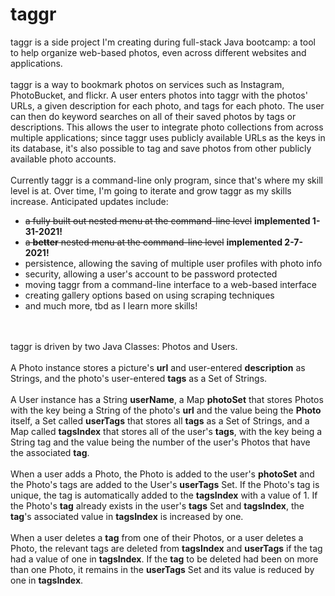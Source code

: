 # taggr
taggr is a side project I'm creating during full-stack Java bootcamp: a tool to help organize web-based photos, even
across different websites and applications.
</br>
</br>
taggr is a way to bookmark photos on services such as Instagram, PhotoBucket, and flickr. A user enters photos into
taggr with the photos' URLs, a given description for each photo, and tags for each photo.  The user can then do keyword
searches on all of their saved photos by tags or descriptions. This allows the user to integrate photo collections from 
across multiple applications; since taggr uses publicly available URLs as the keys in its database, it's also possible
to tag and save photos from other publicly available photo accounts.
</br>
</br>
Currently taggr is a command-line only program, since that's where my skill level is at. Over time, I'm going to iterate
and grow taggr as my skills increase. Anticipated updates include:
</br>
<ul>
<li> <strike>a fully built out nested menu at the command-line level</strike> <b>implemented 1-31-2021!</b></li>
<li> <strike>a <b>better</b> nested menu at the command-line level</strike> <b>implemented 2-7-2021!</b></li>
<li> persistence, allowing the saving of multiple user profiles with photo info</li>
<li> security, allowing a user's account to be password protected</li>
<li> moving taggr from a command-line interface to a web-based interface</li>
<li> creating gallery options based on using scraping techniques</li>
<li> and much more, tbd as I learn more skills!</li>
</ul>
</br>
</br>
taggr is driven by two Java Classes: Photos and Users.  
</br>
</br>
A Photo instance stores a picture's <b>url</b> and user-entered
<b>description</b> as Strings, and the photo's user-entered <b>tags</b> as a Set of Strings.
</br>
</br>
A User instance has a String <b>userName</b>, a Map <b>photoSet</b> that stores Photos with the key being a String of the photo's <b>url</b>
and the value being the <b>Photo</b> itself, a Set called <b>userTags</b> that stores all <b>tags</b> as a Set of Strings,
and a Map called <b>tagsIndex</b> that stores all of the user's <b>tags</b>, with the key being a String tag and the value
being the number of the user's Photos that have the associated <b>tag</b>. 
</br>
</br>
When a user adds a Photo, the Photo is added
to the user's <b>photoSet</b> and the Photo's tags are added to the User's <b>userTags</b> Set. If the Photo's tag is unique,
the tag is automatically added to the <b>tagsIndex</b> with a value of 1. If the Photo's <b>tag</b> already exists in the
user's <b>tags</b> Set and <b>tagsIndex</b>, the <b>tag</b>'s associated value in <b>tagsIndex</b> is increased by one.
</br>
</br>
When a user deletes a <b>tag</b> from one of their Photos, or a user deletes a Photo, the relevant tags are deleted from <b>tagsIndex</b>
and <b>userTags</b> if the tag had a value of one in <b>tagsIndex</b>. If the <b>tag</b> to be deleted had been on more
than one Photo, it remains in the <b>userTags</b> Set and its value is reduced by one in <b>tagsIndex</b>. 


